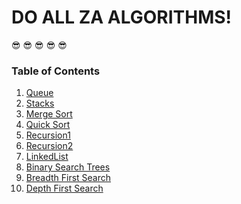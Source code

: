 # DO ALL ZA ALGORITHMS! 
:sunglasses:
:sunglasses:
:sunglasses:
:sunglasses:
:sunglasses:


### Table of Contents
1. [Queue](Queue.js)
1. [Stacks](Stacks.js)
1. [Merge Sort](mergesort.js)
1. [Quick Sort](quicksort.js)
1. [Recursion1](recursive1.js)
1. [Recursion2](recursive2.js)
1. [LinkedList](LinkedList.js)
1. [Binary Search Trees](BST.js)
1. [Breadth First Search](BFS.js)
1. [Depth First Search](DFS.js)
